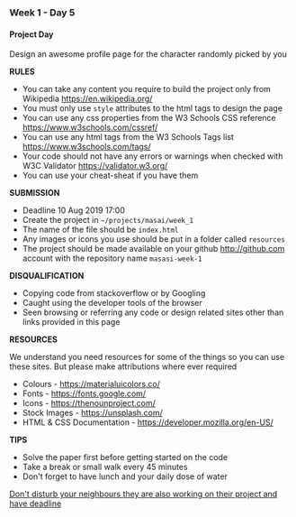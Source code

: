 ### Week 1 - Day 5

#### Project Day

Design an awesome profile page for the character randomly picked by you



**RULES**

- You can take any content you require to build the project only from Wikipedia <https://en.wikipedia.org/>
- You must only use `style` attributes to the html tags to design the page
- You can use any css properties from the W3 Schools CSS reference <https://www.w3schools.com/cssref/>
- You can use any html tags from the W3 Schools Tags list <https://www.w3schools.com/tags/>
- Your code should not have any errors or warnings when checked with W3C Validator <https://validator.w3.org/>
- You can use your cheat-sheat if you have them 

  

**SUBMISSION**

- Deadline 10 Aug 2019 17:00
- Create the project in `~/projects/masai/week_1`
- The name of the file should be `index.html`
- Any images or icons you use should be put in a folder called `resources`
- The project should be made available on your github http://github.com account with the repository name `masasi-week-1`



**DISQUALIFICATION**

- Copying code from stackoverflow or by Googling
- Caught using the developer tools of the browser
- Seen browsing or referring any code or design related sites other than links provided in this page



**RESOURCES**

We understand you need resources for some of the things so you can use these sites. But please make attributions where ever required

- Colours - <https://materialuicolors.co/>
- Fonts - <https://fonts.google.com/>
- Icons - <https://thenounproject.com/> 
- Stock Images - <https://unsplash.com/> 
- HTML & CSS Documentation - <https://developer.mozilla.org/en-US/>



**TIPS**

- Solve the paper first before getting started on the code
- Take a break or small walk every 45 minutes
- Don't forget to have lunch and your daily dose of water



<u>Don't disturb your neighbours they are also working on their project and have deadline</u>